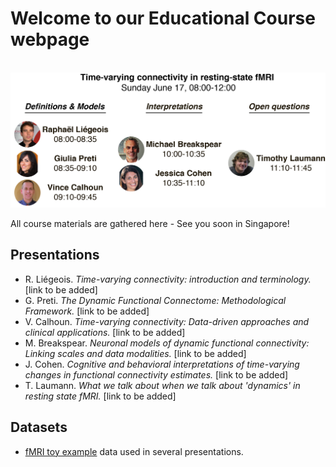 # Welcome to our Educational Course webpage
&nbsp;
![Course Overview](/docs/overview.png)

All course materials are gathered here - See you soon in Singapore!

## Presentations

* R. Liégeois. _Time-varying connectivity: introduction and terminology._ [link to be added]
* G. Preti. _The Dynamic Functional Connectome: Methodological Framework._ [link to be added]
* V. Calhoun. _Time-varying connectivity: Data-driven approaches and clinical applications._ [link to be added]
* M. Breakspear. _Neuronal models of dynamic functional connectivity: Linking scales and data modalities._ [link to be added]
* J. Cohen. _Cognitive and behavioral interpretations of time-varying changes in functional connectivity estimates._ [link to be added]
* T. Laumann. _What we talk about when we talk about 'dynamics' in resting state fMRI._ [link to be added]


## Datasets

* [fMRI toy example](/docs/fMRI_example.zip) data used in several presentations.
